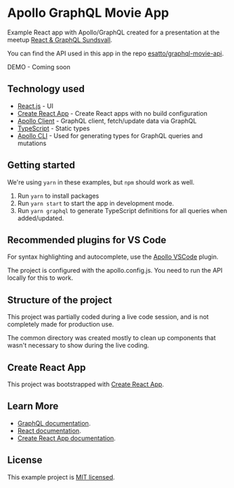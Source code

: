 # Apollo GraphQL Movie App

Example React app with Apollo/GraphQL created for a presentation at the meetup [React & GraphQL Sundsvall](https://www.meetup.com/React-GraphQL-Sundsvall/).

You can find the API used in this app in the repo [esatto/graphql-movie-api](https://github.com/esatto/graphql-movie-api).

DEMO - Coming soon

## Technology used

- [React.js](https://reactjs.org/) - UI
- [Create React App](https://github.com/facebook/create-react-app) - Create React apps with no build configuration
- [Apollo Client](https://www.apollographql.com/docs/react/) - GraphQL client, fetch/update data via GraphQL
- [TypeScript](https://www.typescriptlang.org/) - Static types
- [Apollo CLI](https://github.com/apollographql/apollo-tooling) - Used for generating types for GraphQL queries and mutations

## Getting started

We're using `yarn` in these examples, but `npm` should work as well.

1. Run `yarn` to install packages
2. Run `yarn start` to start the app in development mode.
3. Run `yarn graphql` to generate TypeScript definitions for all queries when added/updated.

## Recommended plugins for VS Code

For syntax highlighting and autocomplete, use the [Apollo VSCode](https://marketplace.visualstudio.com/items?itemName=apollographql.vscode-apollo) plugin.

The project is configured with the apollo.config.js. You need to run the API locally for this to work.

## Structure of the project

This project was partially coded during a live code session, and is not completely made for production use.

The common directory was created mostly to clean up components that wasn't necessary to show during the live coding.

## Create React App

This project was bootstrapped with [Create React App](https://github.com/facebook/create-react-app).

## Learn More

- [GraphQL documentation](https://graphql.org/learn).
- [React documentation](https://reactjs.org/).
- [Create React App documentation](https://facebook.github.io/create-react-app/docs/getting-started).

## License

This example project is [MIT licensed](./LICENSE).
